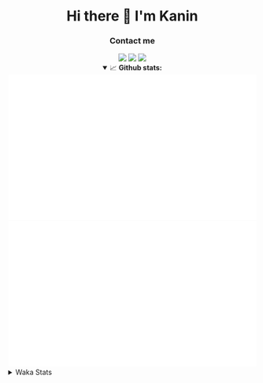 <div align="center">
 <h1>Hi there 👋 I'm Kanin</h1>
 <h3>Contact me</h3>
 <a href="mailto:im@kanin.dev"><img src="https://img.shields.io/badge/gmail-%23D14836.svg?&style=for-the-badge&logo=gmail&logoColor=white"/></a>
 <a href="https://twitter.com/KaninTwt"><img src="https://img.shields.io/badge/twitter-%231DA1F2.svg?&style=for-the-badge&logo=twitter&logoColor=white"/></a>
 <a href="https://www.linkedin.com/in/KaninDev"><img src="https://img.shields.io/badge/linkedin-%230077B5.svg?&style=for-the-badge&logo=linkedin&logoColor=white"/></a>
<details open>
  <summary>📈 <b>Github stats:</b></summary>
  <img src="https://github.com/Kanin/Kanin/blob/master/scripts/GitHubStats/generated/overview.svg"/>
  <img src="https://github.com/Kanin/Kanin/blob/master/scripts/GitHubStats/generated/languages.svg"/>
</details>
</div>

<details>
 <summary>Waka Stats</summary>

<!--START_SECTION:waka-->
![Code Time](http://img.shields.io/badge/Code%20Time-2%2C596%20hrs%207%20mins-blue)

![Profile Views](http://img.shields.io/badge/Profile%20Views-0-blue)

![Lines of code](https://img.shields.io/badge/From%20Hello%20World%20I%27ve%20Written-776.1%20thousand%20lines%20of%20code-blue)

**🐱 My GitHub Data** 

> 📦 181.3 kB Used in GitHub's Storage 
 > 
> 🚫 Not Opted to Hire
 > 
> 📜 28 Public Repositories 
 > 
> 🔑 19 Private Repositories 
 > 
**I'm an Early 🐤** 

```text
🌞 Morning                3005 commits        ███████░░░░░░░░░░░░░░░░░░   27.69 % 
🌆 Daytime                3190 commits        ███████░░░░░░░░░░░░░░░░░░   29.40 % 
🌃 Evening                3119 commits        ███████░░░░░░░░░░░░░░░░░░   28.74 % 
🌙 Night                  1537 commits        ████░░░░░░░░░░░░░░░░░░░░░   14.16 % 
```
📅 **I'm Most Productive on Monday** 

```text
Monday                   2091 commits        █████░░░░░░░░░░░░░░░░░░░░   19.27 % 
Tuesday                  1572 commits        ████░░░░░░░░░░░░░░░░░░░░░   14.49 % 
Wednesday                1088 commits        ███░░░░░░░░░░░░░░░░░░░░░░   10.03 % 
Thursday                 1671 commits        ████░░░░░░░░░░░░░░░░░░░░░   15.40 % 
Friday                   1813 commits        ████░░░░░░░░░░░░░░░░░░░░░   16.71 % 
Saturday                 1045 commits        ██░░░░░░░░░░░░░░░░░░░░░░░   09.63 % 
Sunday                   1571 commits        ████░░░░░░░░░░░░░░░░░░░░░   14.48 % 
```


📊 **This Week I Spent My Time On** 

```text
🕑︎ Time Zone: America/New_York

💬 Programming Languages: 
Python                   7 hrs 42 mins       ████████████████░░░░░░░░░   64.98 % 
TypeScript               2 hrs 7 mins        ████░░░░░░░░░░░░░░░░░░░░░   17.93 % 
Other                    52 mins             ██░░░░░░░░░░░░░░░░░░░░░░░   07.43 % 
JavaScript               29 mins             █░░░░░░░░░░░░░░░░░░░░░░░░   04.17 % 
Java                     25 mins             █░░░░░░░░░░░░░░░░░░░░░░░░   03.64 % 

🔥 Editors: 
VS Code                  11 hrs 45 mins      █████████████████████████   99.22 % 
PyCharm                  5 mins              ░░░░░░░░░░░░░░░░░░░░░░░░░   00.78 % 

🐱‍💻 Projects: 
Site                     11 hrs 4 mins       ███████████████████████░░   93.46 % 
DiscordSRV               26 mins             █░░░░░░░░░░░░░░░░░░░░░░░░   03.70 % 
Advent-of-Code           14 mins             █░░░░░░░░░░░░░░░░░░░░░░░░   02.06 % 
APIServer                4 mins              ░░░░░░░░░░░░░░░░░░░░░░░░░   00.59 % 
Community-Bot            1 min               ░░░░░░░░░░░░░░░░░░░░░░░░░   00.19 % 

💻 Operating System: 
Windows                  11 hrs 51 mins      █████████████████████████   100.00 % 
```

**I Mostly Code in Python** 

```text
Python                   33 repos            ████████████████░░░░░░░░░   62.26 % 
Java                     7 repos             ███░░░░░░░░░░░░░░░░░░░░░░   13.21 % 
TypeScript               5 repos             ██░░░░░░░░░░░░░░░░░░░░░░░   09.43 % 
HTML                     3 repos             █░░░░░░░░░░░░░░░░░░░░░░░░   05.66 % 
Kotlin                   1 repo              ░░░░░░░░░░░░░░░░░░░░░░░░░   01.89 % 
```



**Timeline**

![Lines of Code chart](https://raw.githubusercontent.com/Kanin/Kanin/master/assets/bar_graph.png)


 Last Updated on 07/03/2025 02:10:23 UTC
<!--END_SECTION:waka-->
</details>
